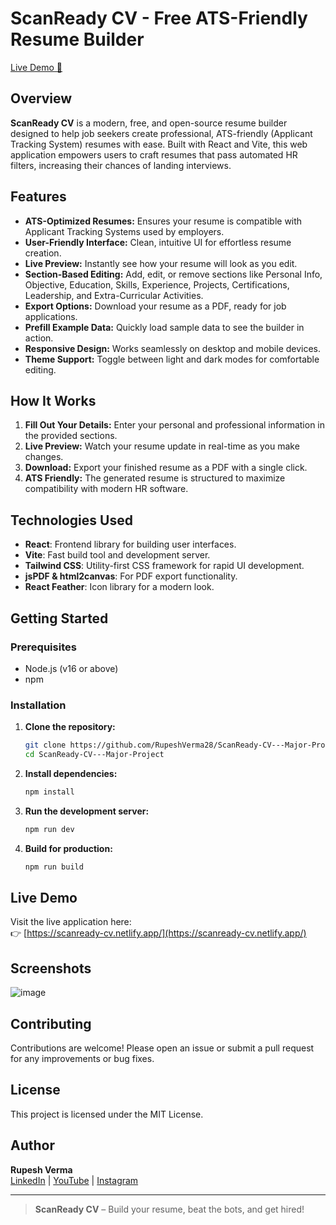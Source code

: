 # ScanReady CV - Free ATS-Friendly Resume Builder

[Live Demo 🚀](https://scanready-cv.netlify.app/)

## Overview

**ScanReady CV** is a modern, free, and open-source resume builder designed to help job seekers create professional, ATS-friendly (Applicant Tracking System) resumes with ease. Built with React and Vite, this web application empowers users to craft resumes that pass automated HR filters, increasing their chances of landing interviews.

## Features

- **ATS-Optimized Resumes:** Ensures your resume is compatible with Applicant Tracking Systems used by employers.
- **User-Friendly Interface:** Clean, intuitive UI for effortless resume creation.
- **Live Preview:** Instantly see how your resume will look as you edit.
- **Section-Based Editing:** Add, edit, or remove sections like Personal Info, Objective, Education, Skills, Experience, Projects, Certifications, Leadership, and Extra-Curricular Activities.
- **Export Options:** Download your resume as a PDF, ready for job applications.
- **Prefill Example Data:** Quickly load sample data to see the builder in action.
- **Responsive Design:** Works seamlessly on desktop and mobile devices.
- **Theme Support:** Toggle between light and dark modes for comfortable editing.

## How It Works

1. **Fill Out Your Details:** Enter your personal and professional information in the provided sections.
2. **Live Preview:** Watch your resume update in real-time as you make changes.
3. **Download:** Export your finished resume as a PDF with a single click.
4. **ATS Friendly:** The generated resume is structured to maximize compatibility with modern HR software.

## Technologies Used

- **React**: Frontend library for building user interfaces.
- **Vite**: Fast build tool and development server.
- **Tailwind CSS**: Utility-first CSS framework for rapid UI development.
- **jsPDF & html2canvas**: For PDF export functionality.
- **React Feather**: Icon library for a modern look.

## Getting Started

### Prerequisites

- Node.js (v16 or above)
- npm

### Installation

1. **Clone the repository:**
   ```sh
   git clone https://github.com/RupeshVerma28/ScanReady-CV---Major-Project.git
   cd ScanReady-CV---Major-Project
   ```

2. **Install dependencies:**
   ```sh
   npm install
   ```

3. **Run the development server:**
   ```sh
   npm run dev
   ```

4. **Build for production:**
   ```sh
   npm run build
   ```

## Live Demo

Visit the live application here:  
👉 [https://scanready-cv.netlify.app/](https://scanready-cv.netlify.app/)

## Screenshots
![image](https://github.com/user-attachments/assets/eec67678-8d9e-4817-83c2-a3307719c9f9)

## Contributing

Contributions are welcome! Please open an issue or submit a pull request for any improvements or bug fixes.

## License

This project is licensed under the MIT License.

## Author

**Rupesh Verma**  
[LinkedIn](https://linkedin.com/in/rupeshverma28) | [YouTube](https://youtube.com/@techtruth4u?si=70cAUdl7T_-hirqr) | [Instagram](https://www.instagram.com/code_4_funn?igsh=ZGptODNicG9yc3Fl)

---

> **ScanReady CV** – Build your resume, beat the bots, and get hired!
